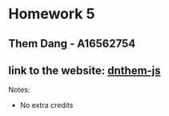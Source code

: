 # Homework 5

## Them Dang - A16562754

## link to the website: [dnthem-js](https://dnthem-hw5.netlify.app/)

Notes:
  - No extra credits